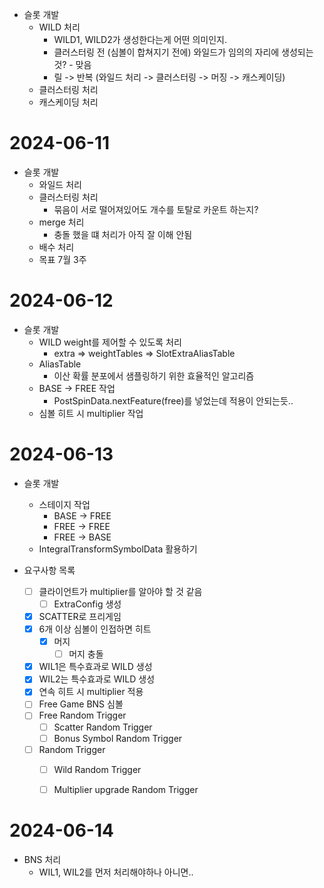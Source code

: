 - 슬롯 개발
	- WILD 처리
		- WILD1, WILD2가 생성한다는게 어떤 의미인지.
		- 클러스터링 전 (심볼이 합쳐지기 전에) 와일드가 임의의 자리에 생성되는 것? - 맞음
		- 릴 -> 반복 (와일드 처리 -> 클러스터링 -> 머징 -> 캐스케이딩)
	- 클러스터링 처리
	- 캐스케이딩 처리


# 2024-06-11

- 슬롯 개발
	- 와일드 처리
	- 클러스터링 처리
		- 묶음이 서로 떨어져있어도 개수를 토탈로 카운트 하는지?
	- merge 처리
		- 충돌 했을 떄 처리가 아직 잘 이해 안됨
	- 배수 처리
	- 목표 7월 3주

# 2024-06-12

- 슬롯 개발
	- WILD weight를 제어할 수 있도록 처리
		- extra => weightTables => SlotExtraAliasTable
	- AliasTable
		- 이산 확률 분포에서 샘플링하기 위한 효율적인 알고리즘
	- BASE -> FREE 작업
		- PostSpinData.nextFeature(free)를 넣었는데 적용이 안되는듯..
	- 심볼 히트 시 multiplier 작업


# 2024-06-13

- 슬롯 개발
	- 스테이지 작업
		- BASE -> FREE
		- FREE -> FREE
		- FREE -> BASE
	- IntegralTransformSymbolData 활용하기

- 요구사항 목록
	- [ ] 클라이언트가 multiplier를 알아야 할 것 같음
		- [ ] ExtraConfig 생성
	- [x] SCATTER로 프리게임
	- [x] 6개 이상 심볼이 인접하면 히트
		- [x] 머지
			- [ ] 머지 충돌
	- [x] WIL1은 특수효과로 WILD 생성
	- [x] WIL2는 특수효과로 WILD 생성
	- [x] 연속 히트 시 multiplier 적용
	- [ ] Free Game BNS 심볼
	- [ ] Free Random Trigger
		- [ ] Scatter Random Trigger
		- [ ] Bonus Symbol Random Trigger
	- [ ] Random Trigger
		- [ ] Wild Random Trigger
		- [ ] Multiplier upgrade Random Trigger


# 2024-06-14

- BNS 처리
	- WIL1, WIL2를 먼저 처리해야하나 아니면..